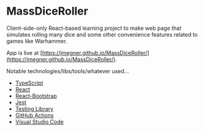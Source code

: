 # MassDiceRoller
Client-side-only React-based learning project to make web page that simulates
rolling many dice and some other convenience features related to games like
Warhammer.

App is live at
[https://jmegner.github.io/MassDiceRoller/](https://jmegner.github.io/MassDiceRoller/).

Notable technologies/libs/tools/whatever used... 
* [TypeScript](https://www.typescriptlang.org/)
* [React](https://reactjs.org/)
* [React-Bootstrap](https://react-bootstrap.github.io/) 
* [Jest](https://jestjs.io/)
* [Testing Library](https://testing-library.com/docs/react-testing-library/intro)
* [GitHub Actions](https://docs.github.com/en/actions)
* [Visual Studio Code](https://code.visualstudio.com/)
